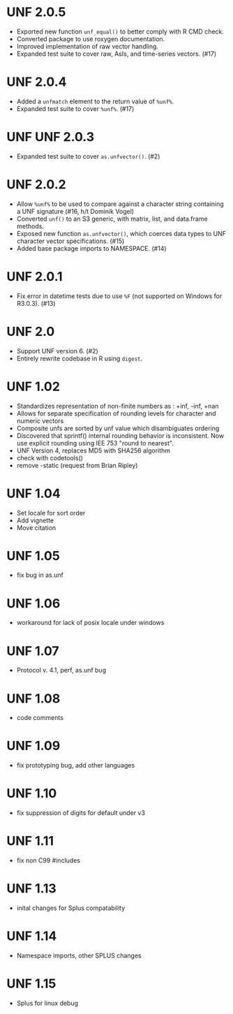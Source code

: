 # UNF 2.0.5

- Exported new function `unf_equal()` to better comply with R CMD check.
- Converted package to use roxygen documentation.
- Improved implementation of raw vector handling.
- Expanded test suite to cover raw, AsIs, and time-series vectors. (#17)

# UNF 2.0.4

- Added a `unfmatch` element to the return value of `%unf%`.
- Expanded test suite to cover `%unf%`. (#17)

# UNF UNF 2.0.3

- Expanded test suite to cover `as.unfvector()`. (#2)

# UNF 2.0.2

- Allow `%unf%` to be used to compare against a character string containing a UNF signature (#16, h/t Dominik Vogel)
- Converted `unf()` to an S3 generic, with matrix, list, and data.frame methods.
- Exposed new function `as.unfvector()`, which coerces data types to UNF character vector specifications. (#15)
- Added base package imports to NAMESPACE. (#14)

# UNF 2.0.1

- Fix error in datetime tests due to use `%F` (not supported on Windows for R3.0.3). (#13)

# UNF 2.0

- Support UNF version 6. (#2)
- Entirely rewrite codebase in R using `digest`.

# UNF 1.02

- Standardizes representation of non-finite numbers as : +inf, -inf, +nan
- Allows for separate specification of rounding levels for character and numeric
  vectors
- Composite unfs are sorted by unf value which disambiguates ordering
- Discovered that sprintf() internal rounding behavior is inconsistent.
  Now use explicit rounding using IEE 753 "round to nearest".
- UNF Version 4, replaces MD5 with SHA256 algorithm
- check with codetools()
- remove -static (request from Brian Ripley)

# UNF 1.04 
- Set locale for sort order
- Add vignette
- Move citation

# UNF 1.05
- fix bug in as.unf

# UNF 1.06
- workaround for lack of posix locale under windows

# UNF 1.07
- Protocol v. 4.1, perf, as.unf bug

# UNF 1.08
- code comments 

# UNF 1.09
- fix prototyping bug, add other languages

# UNF 1.10
- fix suppression of digits for default under v3

# UNF 1.11
- fix non C99 #includes

# UNF 1.13
- inital changes for Splus compatability

# UNF 1.14
- Namespace imports, other  SPLUS changes

# UNF 1.15
- Splus for linux debug
